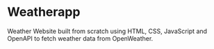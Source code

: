 # Weatherapp
Weather Website built from scratch using HTML, CSS, JavaScript and OpenAPI to fetch weather data from OpenWeather.
